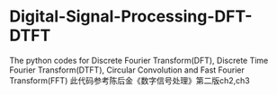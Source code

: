 # Digital-Signal-Processing-DFT-DTFT
The python codes for Discrete Fourier Transform(DFT), Discrete Time Fourier Transform(DTFT), Circular Convolution and Fast Fourier Transform(FFT)
此代码参考陈后金《数字信号处理》第二版ch2,ch3

